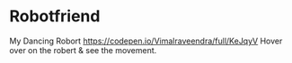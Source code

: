 # Robotfriend
My Dancing Robort https://codepen.io/Vimalraveendra/full/KeJqyV
Hover over on the robert & see the movement.
